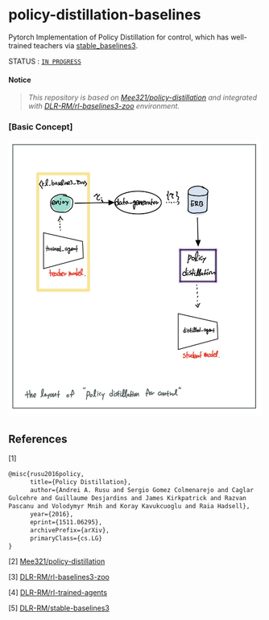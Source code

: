 # policy-distillation-baselines

Pytorch Implementation of Policy Distillation for control, which has well-trained teachers via [stable_baselines3](https://github.com/DLR-RM/stable-baselines3).



STATUS : [`IN PROGRESS`](https://github.com/CUN-bjy/policy-distillation-baselines/projects)



#### Notice

> *This repository is based on [Mee321/policy-distillation](https://github.com/Mee321/policy-distillation) and integrated with [DLR-RM/rl-baselines3-zoo](https://github.com/DLR-RM/rl-baselines3-zoo) environment.*



### [Basic Concept]

<img src="concept.jpg" height="550">



## References

[1] 

```
@misc{rusu2016policy,
      title={Policy Distillation}, 
      author={Andrei A. Rusu and Sergio Gomez Colmenarejo and Caglar Gulcehre and Guillaume Desjardins and James Kirkpatrick and Razvan Pascanu and Volodymyr Mnih and Koray Kavukcuoglu and Raia Hadsell},
      year={2016},
      eprint={1511.06295},
      archivePrefix={arXiv},
      primaryClass={cs.LG}
}
```



[2] [Mee321/policy-distillation](https://github.com/Mee321/policy-distillation)

[3] [DLR-RM/rl-baselines3-zoo](https://github.com/DLR-RM/rl-baselines3-zoo)

[4] [DLR-RM/rl-trained-agents](https://github.com/DLR-RM/rl-trained-agents)

[5] [DLR-RM/stable-baselines3](https://github.com/DLR-RM/stable-baselines3)